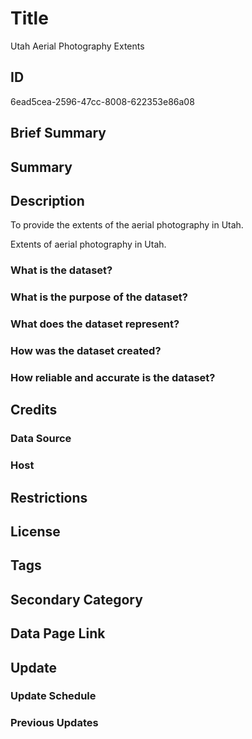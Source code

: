 # Title

Utah Aerial Photography Extents

## ID

6ead5cea-2596-47cc-8008-622353e86a08

## Brief Summary

## Summary

## Description

To provide the extents of the aerial photography in Utah.

Extents of aerial photography in Utah.

### What is the dataset?

### What is the purpose of the dataset?

### What does the dataset represent?

### How was the dataset created?

### How reliable and accurate is the dataset?

## Credits

### Data Source

### Host

## Restrictions

## License

## Tags

## Secondary Category

## Data Page Link

## Update

### Update Schedule

### Previous Updates
